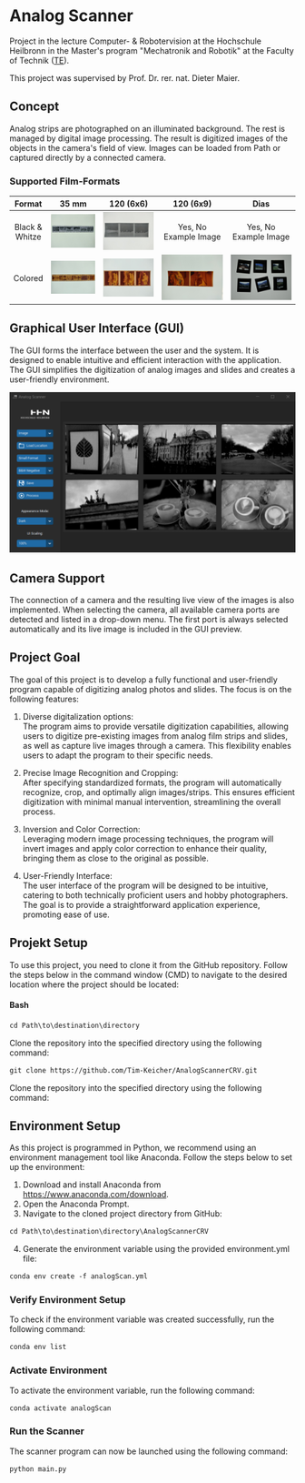 # Analog Scanner
Project in the lecture Computer- & Robotervision at  the Hochschule Heilbronn in the Master's program "Mechatronik and Robotik" at the Faculty of Technik ([TE](https://www.hs-heilbronn.de/de/fakultaet-te)). 

This project was supervised by Prof. Dr. rer. nat. Dieter Maier.

## Concept
Analog strips are photographed on an illuminated background. The rest is managed by digital image processing. 
The result is digitized images of the objects in the camera's field of view. 
Images can be loaded from Path or captured directly by a connected camera.

### Supported Film-Formats
| Format             |                 35 mm                  |               120 (6x6)                |               120 (6x9)                |              Dias              |
| :---: |:--------------------------------------:|:--------------------------------------:|:--------------------------------------:|:------------------------------:|
| Black &<br/>Whitze |   ![35mmSW.jpg](Images%2F35mmSW.jpg)   |    ![6x6SW.jpg](Images%2F6x6SW.jpg)    |    Yes, No Example Image    |     Yes, No Example Image      |
| Colored            |![35mmColor.jpg](Images%2F35mmColor.jpg)| ![6x6Color.jpg](Images%2F6x6Color.jpg) | ![6x9Color.jpg](Images%2F6x9Color.jpg) | ![Dia6.jpg](Images%2FDia6.jpg) |


## Graphical User Interface (GUI)
The GUI forms the interface between the user and the system. 
It is designed to enable intuitive and efficient interaction with the application. 
The GUI simplifies the digitization of analog images and slides and creates a user-friendly environment.

![GUI.png](Images%2FREADME%20Images%2FGUI.png)

## Camera Support
The connection of a camera and the resulting live view of the images is also implemented.
When selecting the camera, all available camera ports are detected and listed in a drop-down menu. 
The first port is always selected automatically and its live image is included in the GUI preview.

## Project Goal
The goal of this project is to develop a fully functional and user-friendly program capable of digitizing analog photos and slides. 
The focus is on the following features:

1. Diverse digitalization options:<br>
The program aims to provide versatile digitization capabilities, allowing users to digitize pre-existing images from analog film strips and slides, as well as capture live images through a camera. 
This flexibility enables users to adapt the program to their specific needs.

2. Precise Image Recognition and Cropping:<br>
After specifying standardized formats, the program will automatically recognize, crop, and optimally align images/strips. 
This ensures efficient digitization with minimal manual intervention, streamlining the overall process.

3. Inversion and Color Correction: <br>
Leveraging modern image processing techniques, the program will invert images and apply color correction to enhance their quality, bringing them as close to the original as possible.

4. User-Friendly Interface:<br>
The user interface of the program will be designed to be intuitive, catering to both technically proficient users and hobby photographers. 
The goal is to provide a straightforward application experience, promoting ease of use.


## Projekt Setup
To use this project, you need to clone it from the GitHub repository. 
Follow the steps below in the command window (CMD) to navigate to the desired location where the project should be located:

#### Bash
```diff
cd Path\to\destination\directory
```
Clone the repository into the specified directory using the following command:
```diff
git clone https://github.com/Tim-Keicher/AnalogScannerCRV.git
```
Clone the repository into the specified directory using the following command:

## Environment Setup
As this project is programmed in Python, we recommend using an environment management tool like Anaconda. 
Follow the steps below to set up the environment:

1. Download and install Anaconda from https://www.anaconda.com/download.
2. Open the Anaconda Prompt.
3. Navigate to the cloned project directory from GitHub:
```diff
cd Path\to\destination\directory\AnalogScannerCRV
```
4. Generate the environment variable using the provided environment.yml file:
```diff
conda env create -f analogScan.yml
```

### Verify Environment Setup
To check if the environment variable was created successfully, run the following command:
```diff
conda env list
```

### Activate Environment
To activate the environment variable, run the following command:
```diff
conda activate analogScan
```

### Run the Scanner
The scanner program can now be launched using the following command:
```diff
python main.py
```

